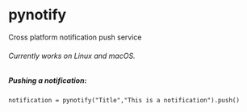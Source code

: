 # pynotify
Cross platform notification push service
###### Currently works on Linux and macOS.

##### Pushing a notification:
`notification = pynotify("Title","This is a notification").push()`
